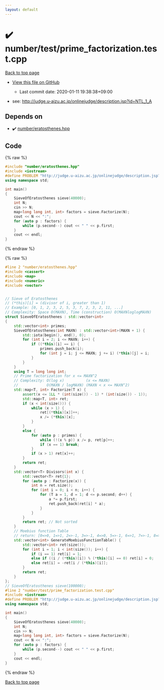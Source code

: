 ```yaml
---
layout: default
---
```


<!-- mathjax config similar to math.stackexchange -->
<script type="text/javascript" async
  src="https://cdnjs.cloudflare.com/ajax/libs/mathjax/2.7.5/MathJax.js?config=TeX-MML-AM_CHTML">
</script>
<script type="text/x-mathjax-config">
  MathJax.Hub.Config({
    TeX: { equationNumbers: { autoNumber: "AMS" }},
    tex2jax: {
      inlineMath: [ ['$','$'] ],
      processEscapes: true
    },
    "HTML-CSS": { matchFontHeight: false },
    displayAlign: "left",
    displayIndent: "2em"
  });
</script>

<script type="text/javascript" src="https://cdnjs.cloudflare.com/ajax/libs/jquery/3.4.1/jquery.min.js"></script>
<script src="https://cdn.jsdelivr.net/npm/jquery-balloon-js@1.1.2/jquery.balloon.min.js" integrity="sha256-ZEYs9VrgAeNuPvs15E39OsyOJaIkXEEt10fzxJ20+2I=" crossorigin="anonymous"></script>
<script type="text/javascript" src="../../../assets/js/copy-button.js"></script>
<link rel="stylesheet" href="../../../assets/css/copy-button.css" />


# :heavy_check_mark: number/test/prime_factorization.test.cpp

<a href="../../../index.html">Back to top page</a>

* <a href="{{ site.github.repository_url }}/blob/master/number/test/prime_factorization.test.cpp">View this file on GitHub</a>
    - Last commit date: 2020-01-11 19:38:38+09:00


* see: <a href="http://judge.u-aizu.ac.jp/onlinejudge/description.jsp?id=NTL_1_A">http://judge.u-aizu.ac.jp/onlinejudge/description.jsp?id=NTL_1_A</a>


## Depends on

* :heavy_check_mark: <a href="../../../library/number/eratosthenes.hpp.html">number/eratosthenes.hpp</a>


## Code

<a id="unbundled"></a>
{% raw %}
```cpp
#include "number/eratosthenes.hpp"
#include <iostream>
#define PROBLEM "http://judge.u-aizu.ac.jp/onlinejudge/description.jsp?id=NTL_1_A"
using namespace std;

int main()
{
    SieveOfEratosthenes sieve(40000);
    int N;
    cin >> N;
    map<long long int, int> factors = sieve.Factorize(N);
    cout << N << ":";
    for (auto p : factors) {
        while (p.second--) cout << " " << p.first;
    }
    cout << endl;
}

```
{% endraw %}

<a id="bundled"></a>
{% raw %}
```cpp
#line 2 "number/eratosthenes.hpp"
#include <cassert>
#include <map>
#include <numeric>
#include <vector>


// Sieve of Eratosthenes
// (*this)[i] = (divisor of i, greater than 1)
// Example: [0, 1, 2, 3, 2, 5, 3, 7, 2, 3, 2, 11, ...]
// Complexity: Space O(MAXN), Time (construction) O(MAXNloglogMAXN)
struct SieveOfEratosthenes : std::vector<int>
{
    std::vector<int> primes;
    SieveOfEratosthenes(int MAXN) : std::vector<int>(MAXN + 1) {
        std::iota(begin(), end(), 0);
        for (int i = 2; i <= MAXN; i++) {
            if ((*this)[i] == i) {
                primes.push_back(i);
                for (int j = i; j <= MAXN; j += i) (*this)[j] = i;
            }
        }
    }
    using T = long long int;
    // Prime factorization for x <= MAXN^2
    // Complexity: O(log x)          (x <= MAXN)
    //             O(MAXN / logMAXN) (MAXN < x <= MAXN^2)
    std::map<T, int> Factorize(T x) {
        assert(x <= 1LL * (int(size()) - 1) * (int(size()) - 1));
        std::map<T, int> ret;
        if (x < int(size())) {
            while (x > 1) {
                ret[(*this)[x]]++;
                x /= (*this)[x];
            }
        }
        else {
            for (auto p : primes) {
                while (!(x % p)) x /= p, ret[p]++;
                if (x == 1) break;
            }
            if (x > 1) ret[x]++;
        }
        return ret;
    }
    std::vector<T> Divisors(int x) {
        std::vector<T> ret{1};
        for (auto p : Factorize(x)) {
            int n = ret.size();
            for (int i = 0; i < n; i++) {
                for (T a = 1, d = 1; d <= p.second; d++) {
                    a *= p.first;
                    ret.push_back(ret[i] * a);
                }
            }
        }
        return ret; // Not sorted
    }
    // Moebius function Table
    // return: [0=>0, 1=>1, 2=>-1, 3=>-1, 4=>0, 5=>-1, 6=>1, 7=>-1, 8=>0, ...]
    std::vector<int> GenerateMoebiusFunctionTable() {
        std::vector<int> ret(size());
        for (int i = 1; i < int(size()); i++) {
            if (i == 1) ret[i] = 1;
            else if ((i / (*this)[i]) % (*this)[i] == 0) ret[i] = 0;
            else ret[i] = -ret[i / (*this)[i]];
        }
        return ret;
    }
};
// SieveOfEratosthenes sieve(100000);
#line 2 "number/test/prime_factorization.test.cpp"
#include <iostream>
#define PROBLEM "http://judge.u-aizu.ac.jp/onlinejudge/description.jsp?id=NTL_1_A"
using namespace std;

int main()
{
    SieveOfEratosthenes sieve(40000);
    int N;
    cin >> N;
    map<long long int, int> factors = sieve.Factorize(N);
    cout << N << ":";
    for (auto p : factors) {
        while (p.second--) cout << " " << p.first;
    }
    cout << endl;
}

```
{% endraw %}

<a href="../../../index.html">Back to top page</a>

